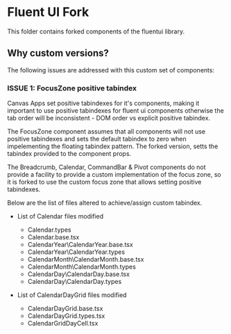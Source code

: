 # Fluent UI Fork

This folder contains forked components of the fluentui library.

## Why custom versions?

The following issues are addressed with this custom set of components:

### ISSUE 1: FocusZone positive tabindex

Canvas Apps set positive tabindexes for it's components, making it important to use positive tabindexes for fluent ui components otherwise the tab order will be inconsistent - DOM order vs explicit positive tabindex.

The FocusZone component assumes that all components will not use positive tabindexes and sets the default tabindex to zero when impelementing the floating tabindex pattern.
The forked version, setts the tabindex provided to the component props.

The Breadcrumb, Calendar, CommandBar & Pivot components do not provide a facility to provide a custom implementation of the focus zone, so it is forked to use the custom focus zone that allows setting positive tabindexes.

Below are the list of files altered to achieve/assign custom tabindex.
- List of Calendar files modified
  - Calendar.types
  - Calendar.base.tsx
  - CalendarYear\CalendarYear.base.tsx
  - CalendarYear\CalendarYear.types
  - CalendarMonth\CalendarMonth.base.tsx
  - CalendarMonth\CalendarMonth.types
  - CalendarDay\CalendarDay.base.tsx
  - CalendarDay\CalendarDay.types

- List of CalendarDayGrid files modified
  - CalendarDayGrid.base.tsx
  - CalendarDayGrid.types.tsx
  - CalendarGridDayCell.tsx
